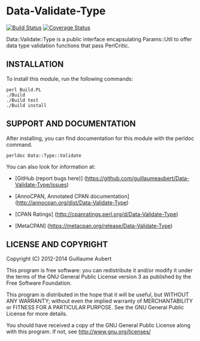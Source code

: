 Data-Validate-Type
==================

[![Build Status](https://travis-ci.org/guillaumeaubert/Data-Validate-Type.png?branch=master)](https://travis-ci.org/guillaumeaubert/Data-Validate-Type)
[![Coverage Status](https://coveralls.io/repos/guillaumeaubert/Data-Validate-Type/badge.png?branch=master)](https://coveralls.io/r/guillaumeaubert/Data-Validate-Type?branch=master)

Data::Validate::Type is a public interface encapsulating Params::Util to offer
data type validation functions that pass PerlCritic.


INSTALLATION
------------

To install this module, run the following commands:

	perl Build.PL
	./Build
	./Build test
	./Build install


SUPPORT AND DOCUMENTATION
-------------------------

After installing, you can find documentation for this module with the
perldoc command.

	perldoc Data::Type::Validate


You can also look for information at:

 * [GitHub (report bugs here)]
   (https://github.com/guillaumeaubert/Data-Validate-Type/issues)

 * [AnnoCPAN, Annotated CPAN documentation]
   (http://annocpan.org/dist/Data-Validate-Type)

 * [CPAN Ratings]
   (http://cpanratings.perl.org/d/Data-Validate-Type)

 * [MetaCPAN]
   (https://metacpan.org/release/Data-Validate-Type)


LICENSE AND COPYRIGHT
---------------------

Copyright (C) 2012-2014 Guillaume Aubert

This program is free software: you can redistribute it and/or modify it under
the terms of the GNU General Public License version 3 as published by the Free
Software Foundation.

This program is distributed in the hope that it will be useful, but WITHOUT ANY
WARRANTY; without even the implied warranty of MERCHANTABILITY or FITNESS FOR A
PARTICULAR PURPOSE. See the GNU General Public License for more details.

You should have received a copy of the GNU General Public License along with
this program. If not, see http://www.gnu.org/licenses/

